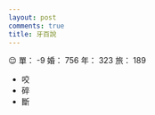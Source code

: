 ```yaml
---
layout: post
comments: true
title: 牙百說
---
```


:relieved: 單： -9 婚： 756 年： 323 旅： 189

- 咬
- 碎
- 斷

